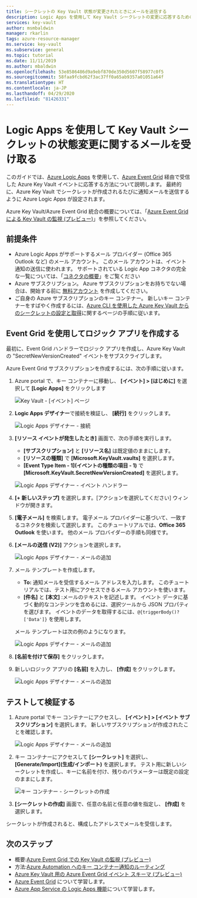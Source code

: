 ```yaml
---
title: シークレットの Key Vault 状態が変更されたときにメールを送信する
description: Logic Apps を使用して Key Vault シークレットの変更に応答するためのガイド
services: key-vault
author: msmbaldwin
manager: rkarlin
tags: azure-resource-manager
ms.service: key-vault
ms.subservice: general
ms.topic: tutorial
ms.date: 11/11/2019
ms.author: mbaldwin
ms.openlocfilehash: 53e8586486d9a9ebf870de350d5607f58977c0f5
ms.sourcegitcommit: 58faa9fcbd62f3ac37ff0a65ab9357a01051a64f
ms.translationtype: HT
ms.contentlocale: ja-JP
ms.lasthandoff: 04/29/2020
ms.locfileid: "81426331"
---
```

# <a name="use-logic-apps-to-receive-email-about-status-changes-of-key-vault-secrets"></a>Logic Apps を使用して Key Vault シークレットの状態変更に関するメールを受け取る

このガイドでは、[Azure Logic Apps](../../logic-apps/index.yml) を使用して、[Azure Event Grid](../../event-grid/index.yml) 経由で受信した Azure Key Vault イベントに応答する方法について説明します。 最終的に、Azure Key Vault でシークレットが作成されるたびに通知メールを送信するように Azure Logic Apps が設定されます。

Azure Key Vault/Azure Event Grid 統合の概要については、「[Azure Event Grid による Key Vault の監視 (プレビュー)](event-grid-overview.md)」を参照してください。

## <a name="prerequisites"></a>前提条件

- Azure Logic Apps がサポートするメール プロバイダー (Office 365 Outlook など) のメール アカウント。 このメール アカウントは、イベント通知の送信に使われます。 サポートされている Logic App コネクタの完全な一覧については、「[コネクタの概要](/connectors)」をご覧ください
- Azure サブスクリプション。 Azure サブスクリプションをお持ちでない場合は、開始する前に [無料アカウント](https://azure.microsoft.com/free/?WT.mc_id=A261C142F) を作成してください。
- ご自身の Azure サブスクリプションのキー コンテナー。 新しいキー コンテナーをすばやく作成するには、[Azure CLI を使用した Azure Key Vault からのシークレットの設定と取得](../secrets/quick-create-cli.md)に関するページの手順に従います。

## <a name="create-a-logic-app-via-event-grid"></a>Event Grid を使用してロジック アプリを作成する

最初に、Event Grid ハンドラーでロジック アプリを作成し、Azure Key Vault の "SecretNewVersionCreated" イベントをサブスクライブします。

Azure Event Grid サブスクリプションを作成するには、次の手順に従います。

1. Azure portal で、キー コンテナーに移動し、 **[イベント] > [はじめに]** を選択して **[Logic Apps]** をクリックします

    
    ![Key Vault - [イベント] ページ](../media/eventgrid-logicapps-kvsubs.png)

1. **Logic Apps デザイナー**で接続を検証し、 **[続行]** をクリックします。 
 
    ![Logic Apps デザイナー - 接続](../media/eventgrid-logicappdesigner1.png)

1. **[リソース イベントが発生したとき]** 画面で、次の手順を実行します。
    - **[サブスクリプション]** と **[リソース名]** は既定値のままにします。
    - **[リソースの種類]** で **[Microsoft.KeyVault.vaults]** を選択します。
    - **[Event Type Item - 1]\(イベントの種類の項目 - 1\)** で **[Microsoft.KeyVault.SecretNewVersionCreated]** を選択します。

    ![Logic Apps デザイナー - イベント ハンドラー](../media/eventgrid-logicappdesigner2.png)

1. **[+ 新しいステップ]** を選択します。[アクションを選択してください] ウィンドウが開きます。
1. **[電子メール]** を検索します。 電子メール プロバイダーに基づいて、一致するコネクタを検索して選択します。 このチュートリアルでは、**Office 365 Outlook** を使います。 他のメール プロバイダーの手順も同様です。
1. **[メールの送信 (V2)]** アクションを選択します。

   ![Logic Apps デザイナー - メールの追加](../media/eventgrid-logicappdesigner3.png)

1. メール テンプレートを作成します。
    - **To:** 通知メールを受信するメール アドレスを入力します。 このチュートリアルでは、テスト用にアクセスできるメール アカウントを使います。
    - **[件名]** と **[本文]** :メールのテキストを記述します。 イベント データに基づく動的なコンテンツを含めるには、選択ツールから JSON プロパティを選びます。 イベントのデータを取得するには、`@{triggerBody()?['Data']}` を使用します。

    メール テンプレートは次の例のようになります。

    ![Logic Apps デザイナー - メールの追加](../media/eventgrid-logicappdesigner4.png)

8. **[名前を付けて保存]** をクリックします。
9. 新しいロジック アプリの **[名前]** を入力し、 **[作成]** をクリックします。
    
    ![Logic Apps デザイナー - メールの追加](../media/eventgrid-logicappdesigner5.png)

## <a name="test-and-verify"></a>テストして検証する

1.  Azure portal でキー コンテナーにアクセスし、 **[イベント] > [イベント サブスクリプション]** を選択します。  新しいサブスクリプションが作成されたことを確認します。
    
    ![Logic Apps デザイナー - メールの追加](../media/eventgrid-logicapps-kvnewsubs.png)

1.  キー コンテナーにアクセスして **[シークレット]** を選択し、 **[Generate/Import]\(生成/インポート\)** を選択します。 テスト用に新しいシークレットを作成し、キーに名前を付け、残りのパラメーターは既定の設定のままにします。

    ![キー コンテナー - シークレットの作成](../media/eventgrid-logicapps-kv-create-secret.png)

1. **[シークレットの作成]** 画面で、任意の名前と任意の値を指定し、 **[作成]** を選択します。

シークレットが作成されると、構成したアドレスでメールを受信します。

## <a name="next-steps"></a>次のステップ

- 概要:[Azure Event Grid での Key Vault の監視 (プレビュー)](event-grid-overview.md)
- 方法:[Azure Automation へのキー コンテナー通知のルーティング](event-grid-tutorial.md)
- [Azure Key Vault 用の Azure Event Grid イベント スキーマ (プレビュー)](../../event-grid/event-schema-key-vault.md)
- [Azure Event Grid](../../event-grid/index.yml) について学習します。
- [Azure App Service の Logic Apps 機能](../../logic-apps/index.yml)について学習します。

